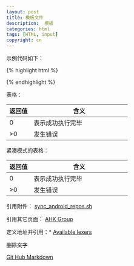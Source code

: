 ```yaml
---
layout: post
title: 模板文件
description:  模板
categories: html
tags: [HTML, input]
copyright: cn
---
```


示例代码如下：

{% highlight html %}
<html>

</html>
{% endhighlight %}


表格：

<table width="100%">
    <thead>
        <tr>
            <th width="20%">返回值</th>
            <th width="80%">含义</th>
        </tr>
    </thead>
    <tbody>
        <tr>
            <td>0</td>
            <td>表示成功执行完毕</td>
        </tr>
        <tr>
            <td> >0 </td>
            <td>发生错误</td>
        </tr>
    </tbody>
</table>

紧凑模式的表格：

<table width="100%">
    <thead>
        <tr><th width="20%">返回值</th><th width="80%">含义</th></tr>
    </thead>
    <tbody>
        <tr><td>0</td><td>表示成功执行完毕</td></tr>
        <tr><td> >0 </td><td>发生错误</td></tr>
    </tbody>
</table>

引用附件： [sync_android_repos.sh](/attachments/sync_android_repos.sh)

引用其它页面： [AHK Group](/2011/07/03/autohotkey.html)

定义地址并引用：* [Available lexers][lexers]

[lexers]: http://pygments.org/docs/lexers/

~~删除文字~~

[Git Hub Markdown](https://help.github.com/articles/basic-writing-and-formatting-syntax)
